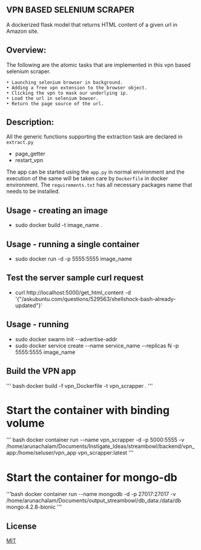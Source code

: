 

## VPN BASED SELENIUM SCRAPER

A dockerized flask model that returns HTML content of a given url in Amazon site.

## Overview:

The following are the atomic tasks that are implemented in this vpn based selenium scraper.
    
    • Launching selenium browser in background.
    • Adding a free vpn extension to the browser object. 
    • Clicking the vpn to mask our underlying ip. 
    • Load the url in selenium bowser.
    • Return the page source of the url.

## Description:

 All the generic functions supporting the extraction task are declared in `extract.py`
 
 - page_getter
 - restart_vpn

 
 The app can be started using the  `app.py` in normal environment and the execution of the same will be taken care by `Dockerfile` in docker environment. The `requirements.txt` has all necessary packages name that needs to be installed.  
 
 ## Usage - creating an image

 - sudo docker build -t image_name .  
 
 ## Usage - running a single container 
 
 - sudo docker run -d -p 5555:5555 image_name
 
 ## Test the server sample curl request
 - curl http://localhost:5000/get_html_content -d '{"/askubuntu.com/questions/529563/shellshock-bash-already-updated"}'

 ## Usage - running 
 - sudo docker swarm init --advertise-addr <private ip>
 - sudo docker service create  --name service_name --replicas N -p 5555:5555 image_name

 ## Build the VPN app
 ''' bash
 docker build -f vpn_Dockerfile -t vpn_scrapper .
'''

  # Start the container with binding volume
''' bash
 docker container run --name vpn_scrapper -d -p 5000:5555 -v /home/arunachalam/Documents/Instigate_Ideas/streambowl/backend/vpn_app:/home/seluser/vpn_app vpn_scrapper:latest
'''

 # Start the container for mongo-db
 '''bash
 docker container run --name mongodb -d -p 27017:27017 -v /home/arunachalam/Documents/output_streambowl/db_data:/data/db mongo:4.2.8-bionic
'''

 ## License
[MIT](https://choosealicense.com/licenses/mit/)
 
